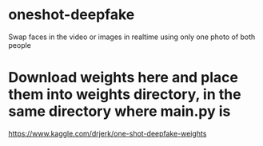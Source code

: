 # oneshot-deepfake
Swap faces in the video or images in realtime using only one photo of both people
# Download weights here and place them into weights directory, in the same directory where main.py is
https://www.kaggle.com/drjerk/one-shot-deepfake-weights
